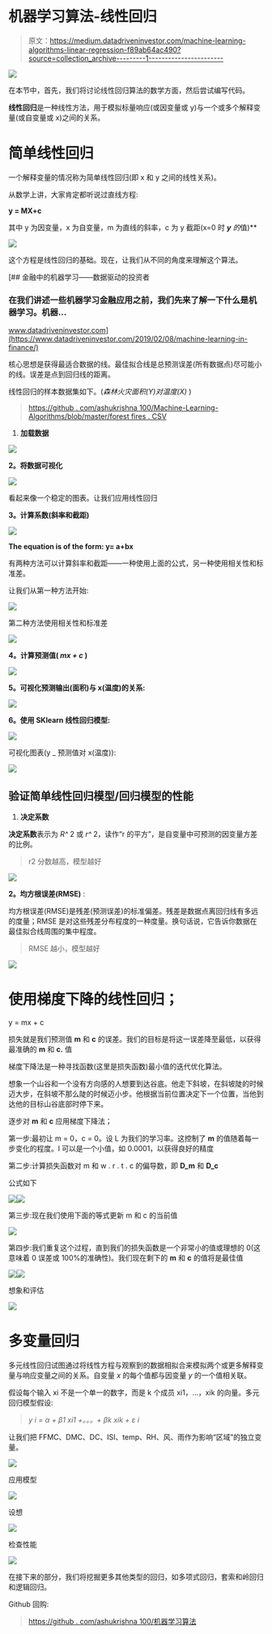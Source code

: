 # 机器学习算法-线性回归

> 原文：<https://medium.datadriveninvestor.com/machine-learning-algorithms-linear-regression-f89ab64ac490?source=collection_archive---------1----------------------->

[![](img/5763fc2304cf55a9402350b601139455.png)](http://www.track.datadriveninvestor.com/1B9E)

在本节中，首先，我们将讨论线性回归算法的数学方面，然后尝试编写代码。

**线性回归**是一种线性方法，用于模拟标量响应(或因变量或 y)与一个或多个解释变量(或自变量或 x)之间的关系。

# 简单线性回归

一个解释变量的情况称为简单线性回归(即 x 和 y 之间的线性关系)。

从数学上讲，大家肯定都听说过直线方程:

**y = MX+c**

其中 y 为因变量，x 为自变量，m 为直线的斜率，c 为 y 截距(x=0 时 ***y*** *的*值)**

![](img/885ceb627dacbbc0292dfae01139ab1b.png)

这个方程是线性回归的基础。现在，让我们从不同的角度来理解这个算法。

[](https://www.datadriveninvestor.com/2019/02/08/machine-learning-in-finance/) [## 金融中的机器学习——数据驱动的投资者

### 在我们讲述一些机器学习金融应用之前，我们先来了解一下什么是机器学习。机器…

www.datadriveninvestor.com](https://www.datadriveninvestor.com/2019/02/08/machine-learning-in-finance/) 

核心思想是获得最适合数据的线。最佳拟合线是总预测误差(所有数据点)尽可能小的线。误差是点到回归线的距离。

线性回归的样本数据集如下。(*森林火灾面积(Y)对温度(X)* )

> [https://github . com/ashukrishna 100/Machine-Learning-Algorithms/blob/master/forest fires . CSV](https://github.com/ashukrishna100/Machine-Learning-Algorithms/blob/master/forestfires.csv)

1.  **加载数据**

![](img/a7d6af6a7bd60d689a1985dc49226216.png)

**2。将数据可视化**

![](img/f1593e0a9665b616394ffb524a51f177.png)

看起来像一个稳定的图表。让我们应用线性回归

**3。计算系数(斜率和截距)**

![](img/bb48b5cfe892c3702dd0a907c3b69759.png)

**The equation is of the form: y= a+bx**

有两种方法可以计算斜率和截距——一种使用上面的公式，另一种使用相关性和标准差。

让我们从第一种方法开始:

![](img/d3561d626527395da6ac3c5000e49657.png)

第二种方法使用相关性和标准差

![](img/fc80d17e059c63761e56b6af31fc4e56.png)

**4。计算预测值( *mx + c* )**

![](img/d7404745a38130e06258e8dd4e3c5d64.png)

**5。可视化预测输出(面积)与 x(温度)的关系:**

![](img/1dd7989d2777974c5690a8f8aa63159c.png)

**6。使用 SKlearn 线性回归模型:**

![](img/3d9f040b80dec6b0c7c5e800ae142b92.png)

可视化图表(y _ 预测值对 x(温度)):

![](img/b51af76cdeaedffc31ed7192a3a16426.png)

## 验证简单线性回归模型/回归模型的性能

1.  **决定系数**

**决定系数**表示为 *R^* 2 或 *r^* 2，读作“r 的平方”，是自变量中可预测的因变量方差的比例。

> r2 分数越高，模型越好

![](img/6572f10bb83649f43b66b69a9887cde7.png)

**2。均方根误差(RMSE)** :

均方根误差(RMSE)是残差(预测误差)的标准偏差。残差是数据点离回归线有多远的度量；RMSE 是对这些残差分布程度的一种度量。换句话说，它告诉你数据在最佳拟合线周围的集中程度。

> RMSE 越小，模型越好

![](img/46ed8a2c4b0da71b18015e47ccfd1a8f.png)

# 使用梯度下降的线性回归；

y = mx + c

损失就是我们预测值 **m** 和 **c** 的误差。我们的目标是将这一误差降至最低，以获得最准确的 **m** 和 **c.** 值

梯度下降法是一种寻找函数(这里是损失函数)最小值的迭代优化算法。

想象一个山谷和一个没有方向感的人想要到达谷底。他走下斜坡，在斜坡陡的时候迈大步，在斜坡不那么陡的时候迈小步。他根据当前位置决定下一个位置，当他到达他的目标山谷底部时停下来。

逐步对 **m** 和 **c** 应用梯度下降法；

第一步:最初让 m = 0，c = 0。设 L 为我们的学习率。这控制了 **m** 的值随着每一步变化的程度。l 可以是一个小值，如 0.0001，以获得良好的精度

第二步:计算损失函数对 m 和 w . r . t . c 的偏导数，即 **D_m** 和 **D_c**

公式如下

![](img/d5f076062beb04fbb228ba147411dc45.png)![](img/c05d40373e93b79ea21f8fac4888f2b8.png)

第三步:现在我们使用下面的等式更新 m 和 c 的当前值

![](img/676eac8240d54da836ad6cf706bed263.png)

第四步:我们重复这个过程，直到我们的损失函数是一个非常小的值或理想的 0(这意味着 0 误差或 100%的准确性)。我们现在剩下的 **m** 和 **c** 的值将是最佳值

![](img/31d9f849a3f2c9340a17ab1dccd19359.png)![](img/d5af9d2ec877e8851be7907995fe45b9.png)

想象和评估

![](img/ceb1960c196568c9d8314c007192c747.png)

# 多变量回归

多元线性回归试图通过将线性方程与观察到的数据相拟合来模拟两个或更多解释变量与响应变量之间的关系。自变量 *x* 的每个值都与因变量 *y* 的一个值相关联。

假设每个输入 xi 不是一个单一的数字，而是 k 个成员 xi1，…，xik 的向量。多元回归模型假设:

> *y i = α + β1 xi1 +。。。+ βk xik + ε i*

让我们把 FFMC、DMC、DC、ISI、temp、RH、风、雨作为影响“区域”的独立变量。

![](img/b8e0e51454786d1b1760b524ccbcb4d9.png)

应用模型

![](img/9117b15e25bc3ab1f9468860699eea6d.png)

设想

![](img/2f982efd31bf5641c3e11ffded67304f.png)

检查性能

![](img/9b647de901af304916fe2b0826bcae21.png)

在接下来的部分，我们将挖掘更多其他类型的回归，如多项式回归，套索和岭回归和逻辑回归。

Github 回购:

> [https://github . com/ashukrishna 100/机器学习算法](https://github.com/ashukrishna100/Machine-Learning-Algorithms)